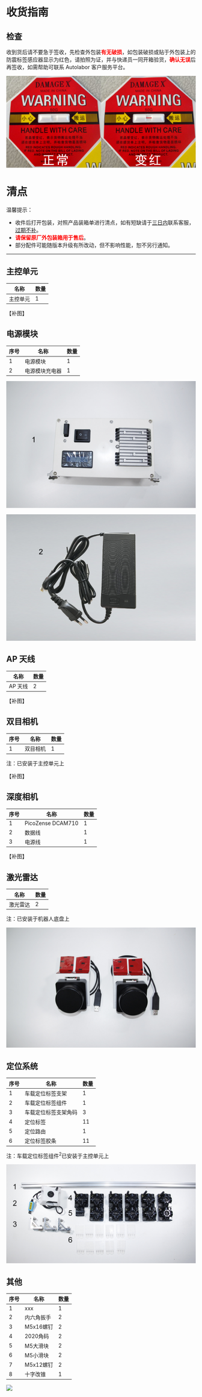 # 收货指南

## 检查

收到货后请不要急于签收，先检查外包装<b style="color:red;">有无破损</b>，如包装破损或贴于外包装上的防震标签感应器显示为红色，请拍照为证，并与快递员一同开箱验货，<b style="color:red;">确认无误</b>后再签收，如需帮助可联系 Autolabor 客户服务平台。

![](imgs/label.png)

# 清点

温馨提示：

* 收件后打开包装，对照产品装箱单进行清点，如有短缺请于<u>三日内</u>联系客服，<u>过期不补</u>。
* <b style="color:red;">请保留原厂外包装箱用于售后</b>。
* 部分配件可能随版本升级有所改动，但不影响性能，恕不另行通知。


***


## 主控单元
| 名称     | 数量 |
| -------- | ---- |
| 主控单元  | 1   |

【补图】


## 电源模块


| 序号 | 名称       | 数量 |
| ---- | ---------- | ---- |
| 1    | 电源模块       | 1    |
| 2    | 电源模块充电器 | 1    |

![](imgs/receipt-new-5.jpg)

![](imgs/receipt-new-6.jpg)


## AP 天线

| 名称     | 数量 |
| -------- | ---- |
| AP 天线  | 2   |

【补图】


## 双目相机

| 序号 | 名称       | 数量 |
| ---- | ---------- | ---- |
| 1    |  双目相机       | 1    |

注：已安装于主控单元上

【补图】


## 深度相机

| 序号 | 名称       | 数量 |
| ---- | ---------- | ---- |
| 1    | PicoZense DCAM710       | 1    |
| 2    |  数据线       | 1    |
| 3    |  电源线       | 1    |

【补图】

## 激光雷达

| 名称     | 数量 |
| -------- | ---- |
| 激光雷达 | 2   |

注：已安装于机器人底盘上

![](imgs/receipt-new-3.jpg)



## 定位系统

| 序号 | 名称 | 数量 |
| ---- |---- | ---- |
|  1 |车载定位标签支架        | 1    |
|  2 |车载定位标签组件        | 1    |
|  3 |车载定位标签支架角码    | 3    |
|  4 |定位标签                | 11   |
|  5 |定位路由               | 1   |
|  6 | 定位标签胶条                | 11    |

注：车载定位标签组件<sup>2</sup>已安装于主控单元上

![](imgs/receipt-7.png)



## 其他

| 序号 | 名称                    | 数量 |
| ---- | ----------------------- | ---- |
| 1    | xxx | 1    |
| 2    | 内六角扳手              | 2    |
| 3    | M5x16螺钉               | 2    |
| 4    | 2020角码                | 2    |
| 5    | M5大滑块                | 2    |
| 6    | M5小滑块                | 2    |
| 7    | M5x12螺钉               | 2    |
| 8    | 十字改锥                | 1    |

![](imgs/receipt-8.png)



